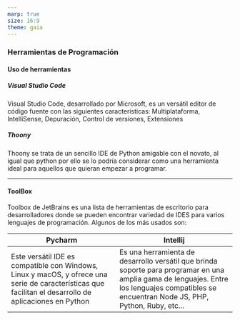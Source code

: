 ```yaml
---
marp: true
size: 16:9
theme: gaia
---
```


### Herramientas de Programación

#### Uso de herramientas

##### Visual Studio Code

Visual Studio Code, desarrollado por Microsoft, es un versátil editor de código fuente con las siguientes características: Multiplataforma, IntelliSense, Depuración, Control de versiones, Extensiones

##### Thoony

Thoony se trata de un sencillo IDE de Python amigable con el novato, al igual que python por ello se lo podría considerar como una herramienta ideal para aquellos que quieran empezar a programar.

---

#### ToolBox

Toolbox de JetBrains es una lista de herramientas de escritorio para desarrolladores donde se pueden encontrar variedad de IDES para varios lenguajes de programación. Algunos de los más usados son:

| Pycharm | Intellij |
|---|---|
| Este versátil IDE es compatible con Windows, Linux y macOS, y ofrece una serie de características que facilitan el desarrollo de aplicaciones en Python | Es una herramienta de desarrollo versátil que brinda soporte para programar en una amplia gama de lenguajes. Entre los lenguajes compatibles se encuentran Node JS, PHP, Python, Ruby, etc... |
